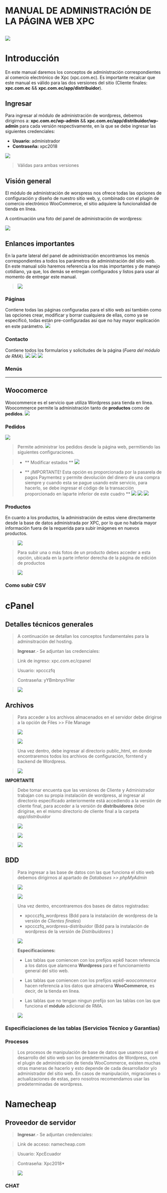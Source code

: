 # MANUAL DE ADMINISTRACIÓN DE LA PÁGINA WEB XPC

![](https://xpc.com.ec/guides-images/2.png)
------

# Introducción
En este manual daremos los conceptos de administración correspondientes al comercio electrónico de Xpc (xpc.com.ec). Es importante recalcar que este manual es válido para las dos versiones del sitio (Cliente finales: **xpc.com.ec** && **xpc.com.ec/app/distribuidor**).

## Ingresar
Para ingresar al módulo de administración de wordpress, debemos dirigirnos a: **xpc.com.ec/wp-admin** && **xpc.com.ec/app/distribuidor/wp-admin** para cada versión respectivamente, en la que se debe ingresar las siguientes credenciales:

- **Usuario:** administrador
- **Contraseña:** xpc2018

![](https://xpc.com.ec/guides-images/a1.png)

> Válidas para ambas versiones

## Visión general
El módulo de administración de worspress nos ofrece todas las opciones de configuración y diseño de nuestro sitio web, y, combinado con el plugin de comercio electrónico WooCommerce, el sitio adquiere la funcionalidad de tienda en línea.

A continuación una foto del panel de administración de wordpress:

![](https://xpc.com.ec/guides-images/a2.png)

## Enlances importantes
En la parte lateral del panel de administración encontramos los menús correspondientes a todos los parámetros de administración del sitio web. En este manual sólo haremos referencia a los más importantes y de manejo cotidiano, ya que, los demás se entregan configurados y listos para usar al momento de entregar este manual.

> ![](https://xpc.com.ec/guides-images/a3.png)

### Páginas 
Contiene todas las páginas configuradas para el sitio web así también como las opciones crear, modificar y borrar cualquiera de ellas, como ya se especificó, todas están pre-configuradas así que no hay mayor explicación en este parámetro.
![](https://xpc.com.ec/guides-images/a4.png)

### Contacto
Contiene todos los formularios y solicitudes de la página (*Fuera del módulo de RMA*).
![](https://xpc.com.ec/guides-images/a5.png)
![](https://xpc.com.ec/guides-images/a6.png)
![](https://xpc.com.ec/guides-images/a7.png)

### Menús
----------------------------------------------

## Woocomerce
Woocommerce es el servicio que utiliza Wordpress para tienda en línea. Woocommerce permite la administración tanto de **productos** como de **pedidos**.
![](https://xpc.com.ec/guides-images/a8.png)

### Pedidos
![](https://xpc.com.ec/guides-images/a9.png)

> Permite administrar los pedidos desde la página web, permitiendo las siguientes configuraciones.

> - ** Modificar estados **
> ![](https://xpc.com.ec/guides-images/a10.png)

> - ** ¡IMPORTANTE! Esta opción es proporcionada por la pasarela de pagos Paymentez y permite devolución del dinero de una compra siempre y cuando esta se pague usando este servicio, para hacerlo, se debe ingresar el código de la transacción proporcionado en laparte inferior de este cuadro **
> ![](https://xpc.com.ec/guides-images/a11.png)
> ![](https://xpc.com.ec/guides-images/a12.png)
> ![](https://xpc.com.ec/guides-images/a13.png)

### Productos
En cuanto a los productos, la administración de estos viene directamente desde la base de datos administrada por XPC, por lo que no habría mayor información fuera de la requerida para subir imágenes en nuevos productos.

> ![](https://xpc.com.ec/guides-images/a14.png)

> Para subir una o más fotos de un producto debes acceder a esta opción, ubicada en la parte inferior derecha de la página de edición de productos

> ![](https://xpc.com.ec/guides-images/a15.png)

### Como subir CSV

# cPanel 
## Detalles técnicos generales

> A continuación se detallan los conceptos fundamentales para la adminsitración del hosting.

> **Ingresar**.- Se adjuntan las credenciales:

> Link de ingreso: xpc.com.ec/cpanel

> Usuario: xpccczfq

> Contraseña: yYBmbnyx1Her

> ![](https://xpc.com.ec/guides-images/a16.png)

## Archivos

> Para acceder a los archivos almacenados en el servidor debe dirigirse a la opción de Files >> File Manage

> ![](https://xpc.com.ec/guides-images/a18.png)

> ![](https://xpc.com.ec/guides-images/a19.png)

> Una vez dentro, debe ingresar al directorio public_html, en donde encontraremos todos los archivos de configuración, forntend y backend de Wordpress.

> ![](https://xpc.com.ec/guides-images/a20.png)

**IMPORTANTE**

> Debe tomar encuenta que las versiones de Cliente y Administrador trabajan con su propia instalación de wordpress, al ingresar al directorio especificado anteriormente está accediendo a la versión de cliente final, para acceder a la versión de **distribuidores** debe dirigirse, en el mismo directorio de cliente final a la carpeta *app/distribuidor*

> ![](https://xpc.com.ec/guides-images/a21.png)

> ![](https://xpc.com.ec/guides-images/a22.png)

> ![](https://xpc.com.ec/guides-images/a23.png)

## BDD

> Para ingresar a las base de datos con las que funciona el sitio web debemos dirigirnos al apartado de *Databases >> phpMyAdmin* 

> ![](https://xpc.com.ec/guides-images/a24.png)

> ![](https://xpc.com.ec/guides-images/a25.png)

> Una vez dentro, encontraremos dos bases de datos registradas:
> - xpccczfq_wordpress (Bdd para la instalación de wordpress de la versión de *Clientes finales*)
> - xpccczfq_wordpress-distribuidor (Bdd para la instalación de wordpress de la versión de *Distribuidores* )

> ![](https://xpc.com.ec/guides-images/a26.png)

> **Especificaciones:**

> - Las tablas que comiencen con los prefijos *wpk6* hacen referencia a los datos que alamcena **Wordpress** para el funcionamiento general del sitio web.

> - Las tablas que comiencen con los prefijos *wpk6-woocommerce* hacen referencia a los datos que almacena **WooCommerce**, es decir, de la tienda en línea.

> - Las tablas que no tengan ningun prefijo son las tablas con las que funciona el **módulo** adicional de RMA.

> ![](https://xpc.com.ec/guides-images/a27.png)

### Especificiaciones de las tablas (Servicios Técnico y Garantias)

### Procesos
> Los procesos de manipulación de base de datos que usamos para el desarrollo del sitio web son los predeterminados de Wordpress, con el plugin de administración de tienda WooCommerce, existen muchas otras maneras de hacerlo y esto depende de cada desarrollador y/o administrador del sitio web. En casos de manipulación, migraciones o actualizaciones de estas, pero nosotros recomendamos usar las predeterminadas de wordpress.

# Namecheap
## Proveedor de servidor

> **Ingresar**.- Se adjuntan credenciales:

> Link de acceso: namecheap.com

> Usuario: XpcEcuador

> Contraseña: Xpc2018*

> ![](https://xpc.com.ec/guides-images/a17.png)

### CHAT
